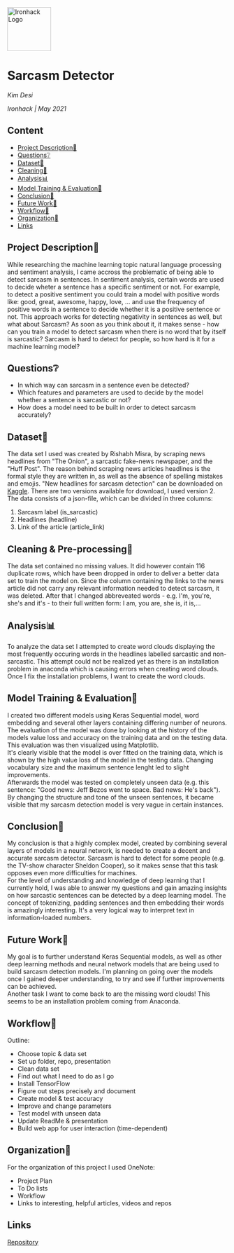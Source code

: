 <img src="https://bit.ly/2VnXWr2" alt="Ironhack Logo" width="100"/>

# Sarcasm Detector
*Kim Desi*

*Ironhack | May 2021*

## Content
- [Project Description📙](#project-description)
- [Questions❔](#questions)
- [Dataset📄](#dataset)
- [Cleaning💎](#cleaning-&-pre-processing)
- [Analysis📊](#analysis)
- [Model Training & Evaluation💫](#model-training-&-evaluation)
- [Conclusion🌟](#conclusion)
- [Future Work🔮](#future-work)
- [Workflow🔧](#workflow)
- [Organization📖](#organization)
- [Links](#links)

## Project Description📙

While researching the machine learning topic natural language processing and sentiment analysis, I came accross the problematic of being able to detect sarcasm in sentences. In sentiment analysis, certain words are used to decide wheter a sentence has a specific sentiment or not. 
For example, to detect a positive sentiment you could train a model with positive words like: good, great, awesome, happy, love, ... and use the frequency of positive words in a sentence to decide whether it is a positive sentence or not. This approach works for detecting negativity in sentences as well, but what about Sarcasm? As soon as you think about it, it makes sense - how can you train a model to detect sarcasm when there is no word that by itself is sarcastic? Sarcasm is hard to detect for people, so how hard is it for a machine learning model? 

## Questions❔

- In which way can sarcasm in a sentence even be detected?
- Which features and parameters are used to decide by the model whether a sentence is sarcastic or not?
- How does a model need to be built in order to detect sarcasm accurately?

## Dataset📄

The data set I used was created by Rishabh Misra, by scraping news headlines from "The Onion", a sarcastic fake-news newspaper, and the "Huff Post". The reason behind scraping news articles headlines is the formal style they are written in, as well as the absence of spelling mistakes and emojis. "New headlines for sarcasm detection" can be downloaded on [Kaggle](https://www.kaggle.com/rmisra/news-headlines-dataset-for-sarcasm-detection). There are two versions available for download, I used version 2. The data consists of a json-file, which can be divided in three columns:
1. Sarcasm label (is_sarcastic)
2. Headlines (headline)
3. Link of the article (article_link)  

## Cleaning & Pre-processing💎

The data set contained no missing values. It did however contain 116 duplicate rows, which have been dropped in order to deliver a
better data set to train the model on. Since the column containing the links to the news article did not carry any relevant information needed to detect sarcasm, it was deleted. After that I changed abbreveated words - e.g. I'm, you're, she's and it's - to their full written form: I am, you are, she is, it is,... 

## Analysis📊

To analyze the data set I attempted to create word clouds displaying the most frequently occuring words in the headlines labelled sarcastic and non-sarcastic. This attempt could not be realized yet as there is an installation problem in anaconda which is causing errors when creating word clouds. Once I fix the installation problems, I want to create the word clouds.

## Model Training & Evaluation💫

I created two different models using Keras Sequential model, word embedding and several other layers containing differing number of neurons.
The evaluation of the model was done by looking at the history of the models value loss and accuracy on the training data and on the testing data. This evaluation was then visualized using Matplotlib.  
It's clearly visible that the model is over fitted on the training data, which is shown by the high value loss of the model in the testing data. Changing vocabulary size and the maximum sentence lenght led to slight improvements.  
Afterwards the model was tested on completely unseen data (e.g. this sentence: "Good news: Jeff Bezos went to space. Bad news: He's back"). By changing the structure and tone of the unseen sentences, it became visible that my sarcasm detection model is very vague in certain instances. 

## Conclusion🌟

My conclusion is that a highly complex model, created by combining several layers of models in a neural network, is needed to create a decent and accurate sarcasm detector. Sarcasm is hard to detect for some people (e.g. the TV-show character Sheldon Cooper), so it makes sense that this task opposes even more difficulties for machines.  
For the level of understanding and knowledge of deep learning that I currently hold, I was able to answer my questions and gain amazing insights on how sarcastic sentences can be detected by a deep learning model. The concept of tokenizing, padding sentences and then embedding their words is amazingly interesting. It's a very logical way to interpret text in information-loaded numbers.

## Future Work🔮

My goal is to further understand Keras Sequential models, as well as other deep learning methods and neural network models that are being used to build sarcasm detection models. I'm planning on going over the models once I gained deeper understanding, to try and see if further improvements can be achieved.  
Another task I want to come back to are the missing word clouds! This seems to be an installation problem coming from Anaconda. 

## Workflow🔧

Outline:  
- Choose topic & data set
- Set up folder, repo, presentation
- Clean data set
- Find out what I need to do as I go 
- Install TensorFlow
- Figure out steps precisely and document 
- Create model & test accuracy
- Improve and change parameters
- Test model with unseen data 
- Update ReadMe & presentation 
- Build web app for user interaction (time-dependent)

## Organization📖

For the organization of this project I used OneNote:
- Project Plan
- To Do lists
- Workflow
- Links to interesting, helpful articles, videos and repos

## Links

[Repository](https://github.com/Desikim/Project5)  
